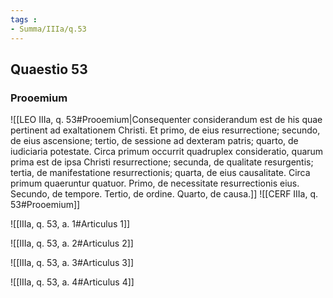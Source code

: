 ```yaml
---
tags : 
- Summa/IIIa/q.53
---
```


## Quaestio 53

### Prooemium

![[LEO IIIa, q. 53#Prooemium|Consequenter considerandum est de his quae pertinent ad exaltationem Christi. Et primo, de eius resurrectione; secundo, de eius ascensione; tertio, de sessione ad dexteram patris; quarto, de iudiciaria potestate. Circa primum occurrit quadruplex consideratio, quarum prima est de ipsa Christi resurrectione; secunda, de qualitate resurgentis; tertia, de manifestatione resurrectionis; quarta, de eius causalitate. Circa primum quaeruntur quatuor. Primo, de necessitate resurrectionis eius. Secundo, de tempore. Tertio, de ordine. Quarto, de causa.]]
![[CERF IIIa, q. 53#Prooemium]]

![[IIIa, q. 53, a. 1#Articulus 1]]

![[IIIa, q. 53, a. 2#Articulus 2]]

![[IIIa, q. 53, a. 3#Articulus 3]]

![[IIIa, q. 53, a. 4#Articulus 4]]

